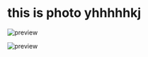 
# this is photo  yhhhhhkj




![preview](/photos/Screenshot%202023-11-17%20142130.png)

![preview](/photos/Screenshot%202023-11-17%20174806.png)


